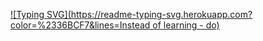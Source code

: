 [![Typing SVG](https://readme-typing-svg.herokuapp.com?color=%2336BCF7&lines=Instead of learning - do)](https://git.io/typing-svg)
